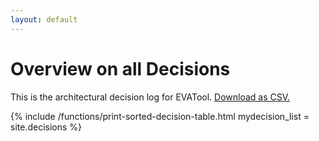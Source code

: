 ```yaml
---
layout: default
---
```


<h1>Overview on all Decisions</h1>

This is the architectural decision log for EVATool. <a target="_blank" type="application/csv" charset="UTF-8
" href="{{site.baseurl}}/all_decisions.csv">Download as CSV.</a>


{% include /functions/print-sorted-decision-table.html mydecision_list = site.decisions %}
